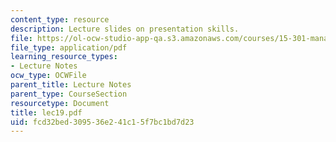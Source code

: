 ```yaml
---
content_type: resource
description: Lecture slides on presentation skills.
file: https://ol-ocw-studio-app-qa.s3.amazonaws.com/courses/15-301-managerial-psychology-fall-2006/fcd32bed309536e241c15f7bc1bd7d23_lec19.pdf
file_type: application/pdf
learning_resource_types:
- Lecture Notes
ocw_type: OCWFile
parent_title: Lecture Notes
parent_type: CourseSection
resourcetype: Document
title: lec19.pdf
uid: fcd32bed-3095-36e2-41c1-5f7bc1bd7d23
---
```


